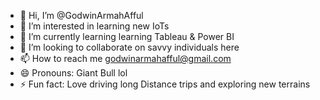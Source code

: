 - 👋 Hi, I’m @GodwinArmahAfful
- 👀 I’m interested in learning new IoTs
- 🌱 I’m currently learning learning Tableau & Power BI
- 💞️ I’m looking to collaborate on savvy individuals here
- 📫 How to reach me godwinarmahafful@gmail.com
- 😄 Pronouns: Giant Bull  lol
- ⚡ Fun fact: Love driving long Distance trips and exploring new terrains

<!---
GodwinArmahAfful/GodwinArmahAfful is a ✨ special ✨ repository because its `README.md` (this file) appears on your GitHub profile.
You can click the Preview link to take a look at your changes.
--->
